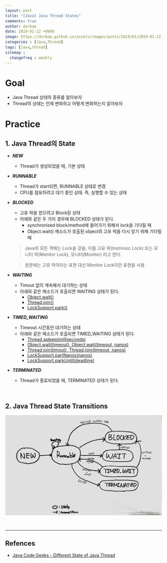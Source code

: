 ```yaml
---
layout: post
title: "[Java] Java Thread States"
comments: true
author: dorbae
date: 2019-01-22 +0900
image: https://dorbae.github.io/assets/images/posts/2019/01/2019-01-22-java-thread-diffentstatesofthread.jpg
categories : [Java,Thread]
tags: [java,thread]
sitemap :
  changefreq : weekly
---
```


# Goal
* Java Thread 상태의 종류를 알아보자
* Thread의 상태는 언제 변화하고 어떻게 변화하는지 알아보자

# Practice
## 1. Java Thread의 State
* **_NEW_**
    * Thread가 생성되었을 때, 기본 상태
    
* **_RUNNABLE_**
    * Thread가 start되면, RUNNABLE 상태로 변경
    * CPU를 점유하려고 대기 중인 상태. 즉, 실행할 수 있는 상태
    
* **_BLOCKED_**
    * 고유 락을 얻으려고 Block된 상태
    * 아래와 같은 두 가지 경우에 BLOCKED 상태가 된다.
        * synchronized block/method에 들어가기 위해서 lock을 기다릴 때
        * Object.wait() 메소드가 호출된 object의  고유 락을 다시 얻기 위해 기다릴 때
    
    > Java의 모든 객체는 Lock을 갖음. 이를 고유 락(Instrinsic Lock) 또는 모니터 락(Monitor Lock), 모니터(Monitor) 라고 한다.    

    > 원문에는 고유 락이라는 표현 대신 Monitor Lock이란 표현을 사용
        
* **_WAITING_**
    * Timout 없이 계속해서 대기하는 상태
    * 아래와 같은 메소드가 호출되면 WAITING 상태가 된다.
        * [Object.wait()](https://docs.oracle.com/en/java/javase/11/docs/api/java.base/java/lang/Object.html#wait())
        * [Thread.join()](https://docs.oracle.com/en/java/javase/11/docs/api/java.base/java/lang/Thread.html#join())
        * [LockSupport.park()](https://docs.oracle.com/en/java/javase/11/docs/api/java.base/java/util/concurrent/locks/LockSupport.html#park())
     
* **_TIMED_WAITING_**
    * Timeout 시간동안 대기하는 상태
    * 아래와 같은 메소드가 호출되면 TIMED_WAITING 상태가 된다.
        * [Thread.spleep(milliseconds)](https://docs.oracle.com/en/java/javase/11/docs/api/java.base/java/lang/Thread.html#sleep(long))
        * [Object.wait(timeout), Object.wait(timeout, nanos)](https://docs.oracle.com/en/java/javase/11/docs/api/java.base/java/lang/Object.html#wait(long))
        * [Thread.join(timout), Thread.join(timeout, nanos)](https://docs.oracle.com/en/java/javase/11/docs/api/java.base/java/lang/Thread.html#join(long))
        * [LockSupport.partNanos(nanos)](https://docs.oracle.com/en/java/javase/11/docs/api/java.base/java/util/concurrent/locks/LockSupport.html#parkNanos(long))
        * [LockSupport.parkUntil(deadline)](https://docs.oracle.com/en/java/javase/11/docs/api/java.base/java/util/concurrent/locks/LockSupport.html#parkUntil(long))
        
* **_TERMINATED_**
    * Thread가 종료되었을 때, TERMINATED 상태가 된다.

<br/>

## 2. Java Thread State Transitions

![screenshot001](/assets/images/posts/2019/01/2019-01-22-java-thread-diffentstatesofthread-001.jpeg)

<br/>


------

## Refences
* [Java Code Geeks - Different State of Java Thread](https://www.javacodegeeks.com/2019/01/different-states-java-threads.html)